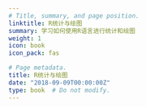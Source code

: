 ```yaml
---
# Title, summary, and page position.
linktitle: R统计与绘图
summary: 学习如何使用R语言进行统计和绘图
weight: 1
icon: book
icon_pack: fas

# Page metadata.
title: R统计与绘图
date: "2018-09-09T00:00:00Z"
type: book  # Do not modify.
---
```


